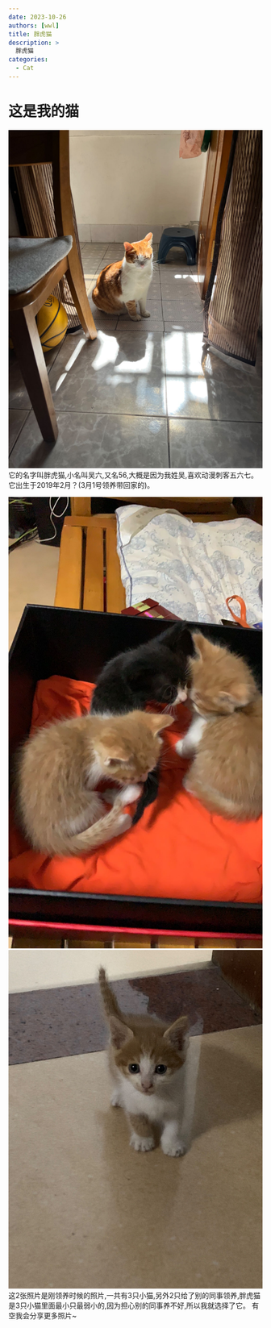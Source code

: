 ```yaml
---
date: 2023-10-26
authors: [wwl]
title: 胖虎猫
description: >
  胖虎猫
categories:
  - Cat
---
```

# 这是我的猫
![](../../assets/images/cat1.jpg)
  它的名字叫胖虎猫,小名叫吴六,又名56,大概是因为我姓吴,喜欢动漫刺客五六七。它出生于2019年2月？(3月1号领养带回家的)。
<!-- more -->
![](../../assets/images/cat2.jpg)![](../../assets/images/cat3.jpg)
  这2张照片是刚领养时候的照片,一共有3只小猫,另外2只给了别的同事领养,胖虎猫是3只小猫里面最小只最弱小的,因为担心别的同事养不好,所以我就选择了它。
  有空我会分享更多照片~